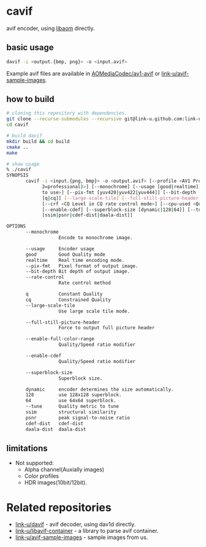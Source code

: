 # cavif

avif encoder, using [libaom](https://aomedia.googlesource.com/aom/) directly.

## basic usage

```bash
davif -i <output.{bmp, png}> -o <input.avif>
```

Example avif files are available in [AOMediaCodec/av1-avif](https://github.com/AOMediaCodec/av1-avif/tree/master/testFiles) or [link-u/avif-sample-images](https://github.com/link-u/avif-sample-images).

## how to build

```bash
# cloning this repository with dependencies.
git clone --recurse-submodules --recursive git@link-u.github.com:link-u/cavif.git
cd cavif

# build davif
mkdir build && cd build
cmake ..
make

# show usage
% ./cavif
SYNOPSIS
       cavif -i <input.{png, bmp}> -o <output.avif> [--profile <AV1 Profile(0=base, 1=high,
             2=professional)>] [--monochrome] [--usage [good|realtime]] [--threads <Num of threads
             to use>] [--pix-fmt [yuv420|yuv422|yuv444]] [--bit-depth [8|10|12]] [--rate-control
             [q|cq]] [--large-scale-tile] [--full-still-picture-header] [--enable-full-color-range]
             [--crf <CQ Level in CQ rate control mode>] [--cpu-used <Quality/Speed ratio modifier>]
             [--enable-cdef] [--superblock-size [dynamic|128|64]] [--tune
             [ssim|psnr|cdef-dist|daala-dist]]

OPTIONS
       --monochrome
                   Encode to monochrome image.

       --usage     Encoder usage
       good        Good Quality mode
       realtime    Real time encoding mode.
       --pix-fmt   Pixel format of output image.
       --bit-depth Bit depth of output image.
       --rate-control
                   Rate control method

       q           Constant Quality
       cq          Constrained Quality
       --large-scale-tile
                   Use large scale tile mode.

       --full-still-picture-header
                   Force to output full picture header

       --enable-full-color-range
                   Quality/Speed ratio modifier

       --enable-cdef
                   Quality/Speed ratio modifier

       --superblock-size
                   Superblock size.

       dynamic     encoder determines the size automatically.
       128         use 128x128 superblock.
       64          use 64x64 superblock.
       --tune      Quality metric to tune
       ssim        structural similarity
       psnr        peak signal-to-noise ratio
       cdef-dist   cdef-dist
       daala-dist  daala-dist
```

## limitations

 - Not supported:
   - Alpha channel(Auxially images)
   - Color profiles
   - HDR images(10bit/12bit).

# Related repositories

 - [link-u/davif](https://github.com/link-u/davif) - avif decoder, using dav1d directly.
 - [link-u/libavif-container](https://github.com/link-u/libavif-container) - a library to parse avif container.
 - [link-u/avif-sample-images](https://github.com/link-u/avif-sample-images) - sample images from us.
